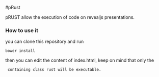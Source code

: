 #pRust

pRUST allow the execution of code on revealjs presentations.

### How to use it

you can clone this repository and run

```
bower install
```

then you can edit the content of index.html, keep on mind that only the <pre><code>
containing class rust will be executable.